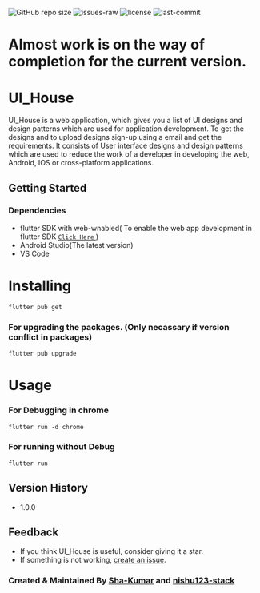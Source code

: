 ![GitHub repo size](https://img.shields.io/github/repo-size/Sha-Kumar/UI_House)
![issues-raw](https://img.shields.io/github/issues-raw/Sha-Kumar/UI_House)
![license](https://img.shields.io/github/license/Sha-Kumar/UI_House)
![last-commit](https://img.shields.io/github/last-commit/Sha-Kumar/UI_House)


# Almost work is on the way of completion for the current version.


# UI_House

UI_House is a web application, which gives you a list of UI designs and design patterns which are used for application development. 
To get the designs and to upload designs sign-up using a email and get the requirements.
It consists of User interface designs and design patterns which are used to reduce the work of a developer in developing the web, Android, IOS or cross-platform applications.


## Getting Started

### Dependencies

- flutter SDK with web-wnabled( To enable the web app development in flutter SDK  [  ```Click Here```  ](https://flutter.dev/docs/get-started/web) )
- Android Studio(The latest version)
- VS Code 

# Installing

```
flutter pub get
```

### For upgrading the packages. (Only necassary if version conflict in packages)
```
flutter pub upgrade
```

# Usage

### For Debugging in chrome

```
flutter run -d chrome
```
### For running without Debug

```
flutter run
```



## Version History

- 1.0.0


## Feedback

- If you think UI_House is useful, consider giving it a star.
- If something is not working, [create an issue](https://github.com/Sha-Kumar/UI_House/issues/new).

### Created & Maintained By [Sha-Kumar](https://github.com/Sha-Kumar) and [nishu123-stack](https://github.com/nishu123-stack)
